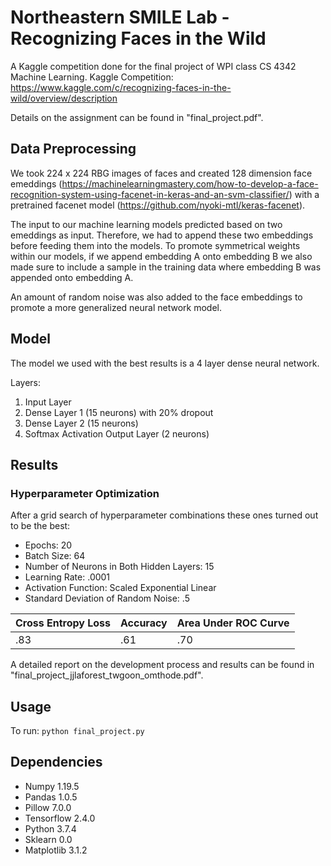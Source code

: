 # Northeastern SMILE Lab - Recognizing Faces in the Wild
A Kaggle competition done for the final project of WPI class CS 4342 Machine Learning.
Kaggle Competition: https://www.kaggle.com/c/recognizing-faces-in-the-wild/overview/description


Details on the assignment can be found in "final_project.pdf".

## Data Preprocessing

We took 224 x 224 RBG images of faces and created 128 dimension face emeddings (https://machinelearningmastery.com/how-to-develop-a-face-recognition-system-using-facenet-in-keras-and-an-svm-classifier/) with a pretrained facenet model (https://github.com/nyoki-mtl/keras-facenet). 

The input to our machine learning models predicted based on two emeddings as input. Therefore, we had to append these two embeddings before feeding them into the models. To promote symmetrical weights within our models, if we append embedding A onto embedding B we also made sure to include a sample in the training data where embedding B was appended onto embedding A.

An amount of random noise was also added to the face embeddings to promote a more generalized neural network model.

## Model

The model we used with the best results is a 4 layer dense neural network.

Layers:
1. Input Layer
2. Dense Layer 1 (15 neurons) with 20% dropout
3. Dense Layer 2 (15 neurons)
4. Softmax Activation Output Layer (2 neurons)

## Results

### Hyperparameter Optimization

After a grid search of hyperparameter combinations these ones turned out to be the best:
- Epochs: 20
- Batch Size: 64
- Number of Neurons in Both Hidden Layers: 15
- Learning Rate: .0001
- Activation Function: Scaled Exponential Linear
- Standard Deviation of Random Noise: .5

| Cross Entropy Loss  | Accuracy | Area Under ROC Curve |
| ------------------- | -------- | -------------------- |
|          .83        | .61      |         .70          |

A detailed report on the development process and results can be found in "final_project_jjlaforest_twgoon_omthode.pdf".

## Usage

To run: `python final_project.py`

## Dependencies

- Numpy 1.19.5
- Pandas 1.0.5
- Pillow 7.0.0
- Tensorflow 2.4.0
- Python 3.7.4
- Sklearn 0.0
- Matplotlib 3.1.2

